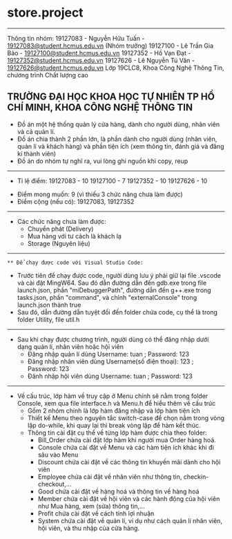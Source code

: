 # store.project
-------------------------------
Thông tin nhóm:
    19127083 - Nguyễn Hữu Tuấn - 19127083@student.hcmus.edu.vn (Nhóm trưởng)
    19127100 - Lê Trần Gia Bảo - 19127100@student.hcmus.edu.vn
    19127352 - Hồ Vạn Đạt - 19127352@student.hcmus.edu.vn
    19127626 - Lê Nguyễn Tú Văn - 19127626@student.hcmus.edu.vn
Lớp 19CLC8, Khoa Công Nghệ Thông Tin, chương trình Chất lượng cao

TRƯỜNG ĐẠI HỌC KHOA HỌC TỰ NHIÊN TP HỒ CHÍ MINH, KHOA CÔNG NGHỆ THÔNG TIN
-------------------------------
* Đồ án một hệ thống quản lý cửa hàng, dành cho người dùng, nhân viên và cả quản lí.
* Đồ án chia thành 2 phần lớn, là phần dành cho người dùng (nhân viên, quản lí và khách hàng) và phần tiện ích (xem thông tin, đánh giá và đăng kí thành viên)
* Đồ án do nhóm tự nghĩ ra, vui lòng ghi nguồn khi copy, reup
-------------------------------
* Tỉ lệ điểm:
    19127083 - 10
    19127100 - 7
    19127352 - 10
    19127626 - 10
- Điểm mong muốn: 9 (vì thiếu 3 chức năng chưa làm được)
- Điểm cộng (nếu có): 19127083, 19127352

-------------------------------
* Các chức năng chưa làm được:
    - Chuyển phát (Delivery)
    - Mua hàng với tư cách là khách lạ
    - Storage (Nguyên liệu)

-------------------------------
    ** Để chạy được code với Visual Studio Code: 
* Trước tiên để chạy được code, người dùng lưu ý phải giữ lại file .vscode và cài đặt MingW64. Sau đó dẫn đường dẫn đến gdb.exe trong file launch.json, phần "miDebuggerPath", đường dẫn đến g++.exe trong tasks.json, phần "command", và chỉnh "externalConsole" trong launch.json thành true
* Sau đó, dẫn đường dẫn tuyệt đối đến folder chứa code, cụ thể là trong folder Utility, file util.h
-------------------------------
* Sau khi chạy được chương trình, người dùng có thể đăng nhập dưới dạng quản lí, nhân viên hoặc hội viên
    - Đăng nhập quản lí dùng Username: tuan ; Password: 123
    - Đăng nhập nhân viên dùng Username(số điện thoại): 123 ; Password: 123
    - Đănh nhập hội viên dùng Username: tuan ; Password: 123

-------------------------------
* Về cấu trúc, lớp hàm về truy cập ở Menu chính sẽ nằm trong folder Console, xem qua file interface.h và Menu.h để hiểu thêm về cấu trúc
    - Gồm 2 nhóm chính là lớp hàm đăng nhập và lớp hàm tiện ích
    - Thiết kế Menu theo nguyên tắc switch-case để chọn nằm trong vòng lặp do-while, khi quay lại thì break vòng lặp để hàm kết thúc.
    - Thông tin cài đặt cụ thể về từng lớp hàm được chia theo folder:
        + Bill_Order chứa cài đặt lớp hàm khi người mua Order hàng hoá.
        + Console chứa cài đặt về Menu và các hàm tiện ích khác khi đi sâu vào Menu
        + Discount chứa cài đặt về các thông tin khuyến mãi dành cho hội viên
        + Employee chứa cài đặt về nhân viên như thông tin, checkin-checkout,...
        + Good chứa cài đặt về hàng hoá và thông tin về hàng hoá
        + Member chứa cài đặt về hội viên và các hành động của hội viên như Mua hàng, xem (sửa) thông tin,...
        + Profit chứa cài đặt về cách tính lợi nhuận
        + System chứa cài đặt về quản lí, ví dụ như cách quản lí nhân viên, hội viên, và thu nhập của cửa hàng.